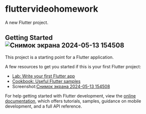 # fluttervideohomework

A new Flutter project.

## Getting Started![Снимок экрана 2024-05-13 154508](https://github.com/yerdboy/-flutter_topic6/assets/144227156/015f6be3-604f-4844-9c5b-a9b97b5c1509)


This project is a starting point for a Flutter application.

A few resources to get you started if this is your first Flutter project:

- [Lab: Write your first Flutter app](https://docs.flutter.dev/get-started/codelab)
- [Cookbook: Useful Flutter samples](https://docs.flutter.dev/cookbook)
- Screenshot:[Снимок экрана 2024-05-13 154508](https://github.com/yerdboy/-flutter_topic6/assets/144227156/015f6be3-604f-4844-9c5b-a9b97b5c1509)


For help getting started with Flutter development, view the
[online documentation](https://docs.flutter.dev/), which offers tutorials,
samples, guidance on mobile development, and a full API reference.
